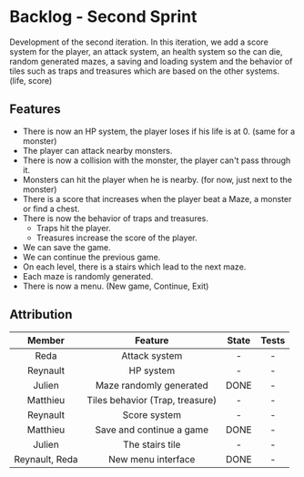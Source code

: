# Backlog - Second Sprint

Development of the second iteration. In this iteration, we add a score system for the player, an attack system, 
an health system so the can die, random generated mazes, a saving and loading system and the 
behavior of tiles such as traps and treasures which are based on the other systems. (life, score) 

## Features

- There is now an HP system, the player loses if his life is at 0. (same for a monster)
- The player can attack nearby monsters.
- There is now a collision with the monster, the player can't pass through it.
- Monsters can hit the player when he is nearby. (for now, just next to the monster)
- There is a score that increases when the player beat a Maze, a monster or find a chest.
- There is now the behavior of traps and treasures.
    - Traps hit the player.
    - Treasures increase the score of the player.
- We can save the game.
- We can continue the previous game.
- On each level, there is a stairs which lead to the next maze.
- Each maze is randomly generated.
- There is now a menu. (New game, Continue, Exit)

## Attribution

|     Member     |             Feature             | State | Tests |
|:--------------:|:-------------------------------:|:-----:|:-----:|
|      Reda      | Attack system                   |   -   |   -   |
|    Reynault    | HP system                       |   -   |   -   |
|     Julien     | Maze randomly generated         |   DONE   |   -   |
|    Matthieu    | Tiles behavior (Trap, treasure) |   -   |   -   |
|    Reynault    | Score system                    |   -   |   -   |
|    Matthieu    | Save and continue a game        |   DONE   |   -   |
|     Julien     | The stairs tile                 |   -   |   -   |
| Reynault, Reda | New menu interface              |   DONE   |   -   |
